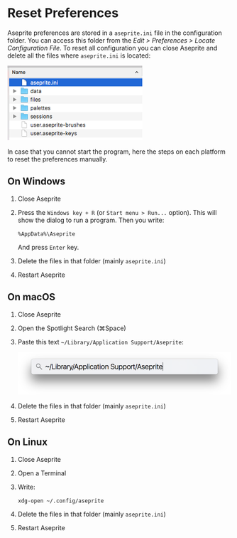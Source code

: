 # Reset Preferences

Aseprite preferences are stored in a `aseprite.ini` file in the
configuration folder. You can access this folder from the *Edit >
Preferences > Locate Configuration File*. To reset all configuration
you can close Aseprite and delete all the files where `aseprite.ini` is located:

![Files in Preference Folder](reset-preferences/preffiles.png)

In case that you cannot start the program, here the steps on each
platform to reset the preferences manually.

## On Windows

1. Close Aseprite
1. Press the `Windows key + R` (or `Start menu > Run...` option).
   This will show the dialog to run a program. Then you write:

       %AppData%\Aseprite

   And press `Enter` key.
1. Delete the files in that folder (mainly `aseprite.ini`)
1. Restart Aseprite

## On macOS

1. Close Aseprite
1. Open the Spotlight Search (⌘Space)
1. Paste this text `~/Library/Application Support/Aseprite`:

   ![Spotlight Search](reset-preferences/spotlight.png)

1. Delete the files in that folder (mainly `aseprite.ini`)
1. Restart Aseprite

## On Linux

1. Close Aseprite
1. Open a Terminal
1. Write:

       xdg-open ~/.config/aseprite

1. Delete the files in that folder (mainly `aseprite.ini`)
1. Restart Aseprite
